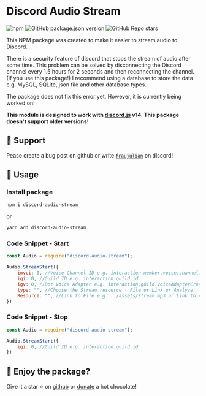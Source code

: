 # Discord Audio Stream

[![npm](https://img.shields.io/npm/dw/discord-audio-stream)](http://npmjs.org/package/discord-audio-stream)
![GitHub package.json version](https://img.shields.io/github/package-json/v/FrauJulian/discord-audio-stream)
![GitHub Repo stars](https://img.shields.io/github/stars/FrauJulian/discord-audio-stream?style=social)

<p>This NPM package was created to make it easier to stream audio to Discord.</p>
<p>There is a security feature of discord that stops the stream of audio after some time. This problem can be solved by disconnecting the Discord channel every 1.5 hours for 2 seconds and then reconnecting the channel. (If you use this package!) I recommend using a database to store the data e.g. MySQL, SQLite, json file and other database types.</p>
<p>The package does not fix this error yet. However, it is currently being worked on!</p>

**This module is designed to work with [discord.js](https://discord.js.org/#/) v14. This package doesn't support older versions!**

## 👋 Support

Pease create a bug post on github or write [`fraujulian`](https://discord.com/users/860206216893693973) on discord!

## 📝 Usage

### Install package
```bash
npm i discord-audio-stream
```

or

```bash
yarn add discord-audio-stream
```

### Code Snippet - Start
```js
const Audio = require("discord-audio-stream");

Audio.StreamStart({
    imvci: 0, //Voice Channel ID e.g. interaction.member.voice.channel.id
    igi: 0, //Guild ID e.g. interaction.guild.id
    igv: 0, //Bot Voice Adapter e.g. interaction.guild.voiceAdapterCreator
    type: "", //Choose the Stream resource - File or Link or Analyze
    Resource: "", //Link to File e.g. ../assets/Stream.mp3 or Link to Audio Stream
})
```

### Code Snippet - Stop
```js
const Audio = require("discord-audio-stream");

Audio.StreamStart({
    igi: 0, //Guild ID e.g. interaction.guild.id
})
```

## 🤝 Enjoy the package?

Give it a star ⭐ on [github](https://github.com/FrauJulian/discord-audio-stream) or [donate](https://buymeacoffee.com/fraujuliannn) a hot chocolate!